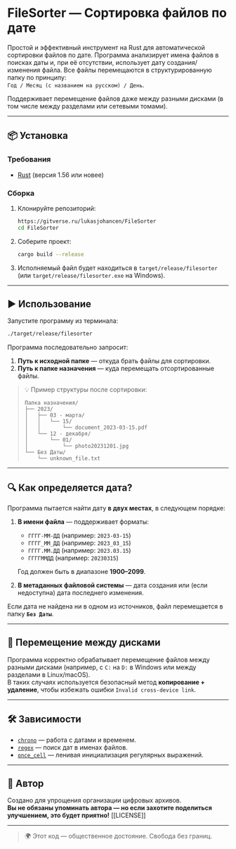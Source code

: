 # FileSorter — Сортировка файлов по дате

Простой и эффективный инструмент на Rust для автоматической сортировки файлов по дате. Программа анализирует имена файлов в поисках даты и, при её отсутствии, использует дату создания/изменения файла. Все файлы перемещаются в структурированную папку по принципу:  
`Год / Месяц (с названием на русском) / День`.

Поддерживает перемещение файлов даже между разными дисками (в том числе между разделами или сетевыми томами).

---

## 📦 Установка

### Требования
- [Rust](https://www.rust-lang.org/tools/install) (версия 1.56 или новее)

### Сборка
1. Клонируйте репозиторий:
   ```bash
   https://gitverse.ru/lukasjohancen/FileSorter
   cd FileSorter
   ```

2. Соберите проект:
   ```bash
   cargo build --release
   ```

3. Исполняемый файл будет находиться в `target/release/filesorter` (или `target/release/filesorter.exe` на Windows).

---

## ▶️ Использование

Запустите программу из терминала:

```bash
./target/release/filesorter
```

Программа последовательно запросит:

1. **Путь к исходной папке** — откуда брать файлы для сортировки.
2. **Путь к папке назначения** — куда перемещать отсортированные файлы.

> 💡 Пример структуры после сортировки:
> ```
> Папка назначения/
> ├── 2023/
> │   ├── 03 - марта/
> │   │   └── 15/
> │   │       └── document_2023-03-15.pdf
> │   └── 12 - декабря/
> │       └── 01/
> │           └── photo20231201.jpg
> └── Без Даты/
>     └── unknown_file.txt
> ```

---

## 🔍 Как определяется дата?

Программа пытается найти дату **в двух местах**, в следующем порядке:

1. **В имени файла** — поддерживает форматы:
   - `ГГГГ-ММ-ДД` (например: `2023-03-15`)
   - `ГГГГ_ММ_ДД` (например: `2023_03_15`)
   - `ГГГГ.ММ.ДД` (например: `2023.03.15`)
   - `ГГГГММДД` (например: `20230315`)

   Год должен быть в диапазоне **1900–2099**.

2. **В метаданных файловой системы** — дата создания или (если недоступна) дата последнего изменения.

Если дата не найдена ни в одном из источников, файл перемещается в папку **`Без Даты`**.

---

## 💾 Перемещение между дисками

Программа корректно обрабатывает перемещение файлов между разными дисками (например, с `C:` на `D:` в Windows или между разделами в Linux/macOS).  
В таких случаях используется безопасный метод **копирование + удаление**, чтобы избежать ошибки `Invalid cross-device link`.

---

## 🛠 Зависимости

- [`chrono`](https://crates.io/crates/chrono) — работа с датами и временем.
- [`regex`](https://crates.io/crates/regex) — поиск дат в именах файлов.
- [`once_cell`](https://crates.io/crates/once_cell) — ленивая инициализация регулярных выражений.

---

## 🙌 Автор

Создано для упрощения организации цифровых архивов.  
**Вы не обязаны упоминать автора — но если захотите поделиться улучшением, это будет приятно!** [[LICENSE]]

---

> 🌍 Этот код — общественное достояние. Свобода без границ.